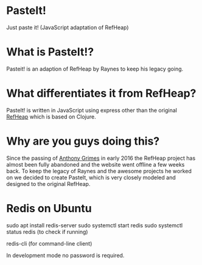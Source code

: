 # PasteIt!
Just paste it! (JavaScript adaptation of RefHeap)

# What is PasteIt!?
Pasteit! is an adaption of RefHeap by Raynes to keep his legacy going.

# What differentiates it from RefHeap?
PasteIt! is written in JavaScript using express other than the original [RefHeap](https://www.github.com/Raynes/RefHeap) which is based on Clojure.

# Why are you guys doing this?
Since the passing of [Anthony Grimes](https://github.com/Raynes) in early 2016 the RefHeap project has almost been fully abandoned and the website went offline a few weeks back.
To keep the legacy of Raynes and the awesome projects he worked on we decided to create PasteIt, which is very closely modeled and designed to the original RefHeap.



# Redis on Ubuntu

sudo apt install redis-server
sudo systemctl start redis
sudo systemctl status redis (to check if running)

redis-cli (for command-line client)

In development mode no password is required.
